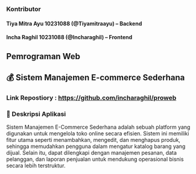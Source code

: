 ### Kontributor  
#### Tiya Mitra Ayu 10231088 (@Tiyamitraayu) – Backend  
#### Incha Raghil 10231088 (@Incharaghil) – Frontend 

## Pemrograman Web

## 💰 Sistem Manajemen E-commerce Sederhana

### Link Repostiory : https://github.com/incharaghil/proweb

### 📝 Deskripsi Aplikasi 
Sistem Manajemen E-Commerce Sederhana adalah sebuah platform yang digunakan untuk mengelola toko online secara efisien. Sistem ini memiliki fitur utama seperti menambahkan, mengedit, dan menghapus produk, sehingga memudahkan pengguna dalam mengatur katalog barang yang dijual. Selain itu, dapat dilengkapi dengan manajemen pesanan, data pelanggan, dan laporan penjualan untuk mendukung operasional bisnis secara lebih terstruktur. 

### 
